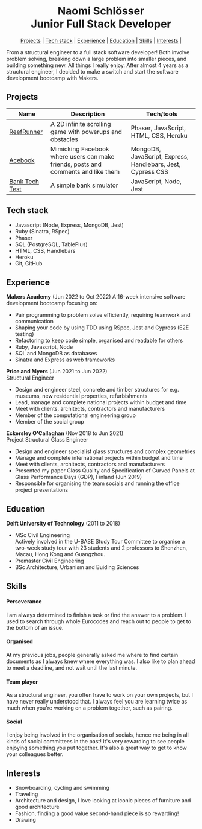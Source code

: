 <h1 align="center"> Naomi Schlösser <br> Junior Full Stack Developer</h1>
<p>
  <div align="center">
    <a href="https://github.com/naomischlosser/CV/blob/main/README.md#projects">Projects</a> |
    <a href="https://github.com/naomischlosser/CV/blob/main/README.md#tech-stack">Tech stack</a> |
    <a href="https://github.com/naomischlosser/CV/blob/main/README.md#experience">Experience</a> |
    <a href="https://github.com/naomischlosser/CV/blob/main/README.md#education">Education</a> |
    <a href="https://github.com/naomischlosser/CV/blob/main/README.md#skills">Skills</a> |
    <a href="https://github.com/naomischlosser/CV/blob/main/README.md#interests">Interests</a> |
  </div>
</p>

From a structural engineer to a full stack software developer! Both involve problem solving, breaking down a large problem into smaller pieces, and building something new. All things I really enjoy. After almost 4 years as a structural engineer, I decided to make a switch and start the software development bootcamp with Makers.

## Projects

| Name                                                             | Description       | Tech/tools                           |
| ---------------------------------------------------------------- | ----------------- | ------------------------------------ |
| [ReefRunner](https://github.com/naomischlosser/team-sea-urchins) | A 2D infinite scrolling game with powerups and obstacles | Phaser, JavaScript, HTML, CSS, Heroku |
| [Acebook](https://github.com/naomischlosser/acebook-node-slugs) | Mimicking Facebook where users can make friends, posts and comments and like them | MongoDB, JavaScript, Express, Handlebars, Jest, Cypress CSS |
| [Bank Tech Test](https://github.com/naomischlosser/individual-challenges/tree/main/bank-tech-test) | A simple bank simulator | JavaScript, Node, Jest |

## Tech stack
- Javascript (Node, Express, MongoDB, Jest)
- Ruby (Sinatra, RSpec)
- Phaser
- SQL (PostgreSQL, TablePlus)
- HTML, CSS, Handlebars
- Heroku
- Git, GitHub

## Experience

**Makers Academy** (Jun 2022 to Oct 2022)
A 16-week intensive software development bootcamp focusing on:

- Pair programming to problem solve efficiently, requiring teamwork and communication
- Shaping your code by using TDD using RSpec, Jest and Cypress (E2E testing)
- Refactoring to keep code simple, organised and readable for others
- Ruby, Javascript, Node
- SQL and MongoDB as databases
- Sinatra and Express as web frameworks

**Price and Myers** (Jun 2021 to Jun 2022)  
Structural Engineer

- Design and engineer steel, concrete and timber structures for e.g. museums, new residential properties, refurbishments
- Lead, manage and complete national projects within budget and time
- Meet with clients, architects, contractors and manufacturers
- Member of the computational engineering group
- Member of the social group

**Eckersley O'Callaghan** (Nov 2018 to Jun 2021)  
Project Structural Glass Engineer

- Design and engineer specialist glass structures and complex geometries
- Manage and complete international projects within budget and time
- Meet with clients, architects, contractors and manufacturers
- Presented my paper Glass Quality and Specification of Curved Panels at Glass Performance Days (GDP), Finland (Jun 2019)
- Responsible for organising the team socials and running the office project presentations

## Education

**Delft University of Technology** (2011 to 2018)

- MSc Civil Engineering <br />
  Actively involved in the U-BASE Study Tour Committee to organise a two-week study tour with 23 students and 2 professors to Shenzhen, Macau, Hong Kong and Guangzhou.
- Premaster Civil Engineering
- BSc Architecture, Urbanism and Buiding Sciences

## Skills

#### Perseverance
I am always determined to finish a task or find the answer to a problem. I used to search through whole Eurocodes and reach out to people to get to the bottom of an issue.

#### Organised
At my previous jobs, people generally asked me where to find certain documents as I always knew where everything was. I also like to plan ahead to meet a deadline, and not wait until the last minute.

#### Team player
As a structural engineer, you often have to work on your own projects, but I have never really understood that. I always feel you are learning twice as much when you're working on a problem together, such as pairing.

#### Social
I enjoy being involved in the organisation of socials, hence me being in all kinds of social committees in the past! It's very rewarding to see people enjoying something you put together. It's also a great way to get to know your colleagues better.

## Interests

- Snowboarding, cycling and swimming
- Traveling
- Architecture and design, I love looking at iconic pieces of furniture and good architecture
- Fashion, finding a good value second-hand piece is so rewarding!
- Drawing
